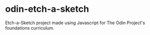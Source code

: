 # odin-etch-a-sketch
Etch-a-Sketch project made using Javascript for The Odin Project's foundations curriculum.
